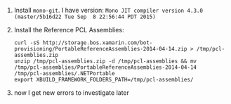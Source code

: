 1. Install `mono-git`. I have version: `Mono JIT compiler version 4.3.0 (master/5b16d22 Tue Sep  8 22:56:44 PDT 2015)`

2. Install the Reference PCL Assemblies:

    ```shell
    curl -sS http://storage.bos.xamarin.com/bot-provisioning/PortableReferenceAssemblies-2014-04-14.zip > /tmp/pcl-assemblies.zip
    unzip /tmp/pcl-assemblies.zip -d /tmp/pcl-assemblies && mv /tmp/pcl-assemblies/PortableReferenceAssemblies-2014-04-14 /tmp/pcl-assemblies/.NETPortable
    export XBUILD_FRAMEWORK_FOLDERS_PATH=/tmp/pcl-assemblies/
    ```

3. now I get new errors to investigate later
